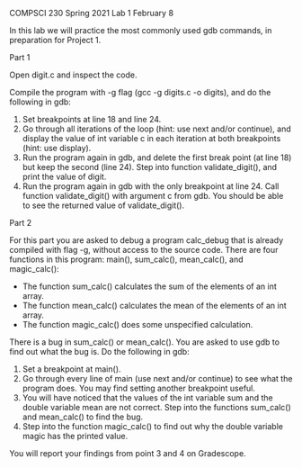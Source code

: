 COMPSCI 230 Spring 2021
Lab 1
February 8

In this lab we will practice the most commonly used gdb commands, in preparation
for Project 1.


Part 1

Open digit.c and inspect the code.

Compile the program with -g flag (gcc -g digits.c -o digits), and do the
following in gdb:

  1. Set breakpoints at line 18 and line 24.
  2. Go through all iterations of the loop (hint: use next and/or continue), and
     display the value of int variable c in each iteration at both breakpoints
     (hint: use display).
  3. Run the program again in gdb, and delete the first break point (at line 18)
     but keep the second (line 24). Step into function validate_digit(), and
     print the value of digit.
  4. Run the program again in gdb with the only breakpoint at line 24. Call
     function validate_digit() with argument c from gdb. You should be able to
     see the returned value of validate_digit().


Part 2

For this part you are asked to debug a program calc_debug that is already
compiled with flag -g, without access to the source code. There are four
functions in this program: main(), sum_calc(), mean_calc(), and magic_calc():
  * The function sum_calc() calculates the sum of the elements of an int array.
  * The function mean_calc() calculates the mean of the elements of an int
    array.
  * The function magic_calc() does some unspecified calculation.

There is a bug in sum_calc() or mean_calc(). You are asked to use gdb to find
out what the bug is. Do the following in gdb:

  1. Set a breakpoint at main().
  2. Go through every line of main (use next and/or continue) to see what the
     program does. You may find setting another breakpoint useful.
  3. You will have noticed that the values of the int variable sum and the
     double variable mean are not correct. Step into the functions sum_calc()
     and mean_calc() to find the bug.
  4. Step into the function magic_calc() to find out why the double variable
     magic has the printed value.

You will report your findings from point 3 and 4 on Gradescope.



